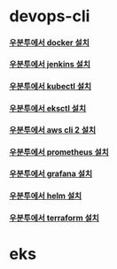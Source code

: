 # devops-cli

#### [우분투에서 docker 설치](https://github.com/shinbaak/devops-cli/blob/master/ubuntu-docker.md)
#### [우분투에서 jenkins 설치](https://github.com/shinbaak/devops-cli/blob/master/ubuntu-jenkins.md)
#### [우분투에서 kubectl 설치](https://github.com/shinbaak/devops-cli/blob/master/ubuntu-kubectl.md)
#### [우분투에서 eksctl 설치](https://github.com/shinbaak/devops-cli/blob/master/ubuntu-eksctl.md)
#### [우분투에서 aws cli 2 설치](https://github.com/shinbaak/devops-cli/blob/master/ubuntu-awscli2.md)
#### [우분투에서 prometheus 설치](https://github.com/shinbaak/devops-cli/blob/master/ubuntu-prometheus.md)
#### [우분투에서 grafana 설치](https://github.com/shinbaak/devops-cli/blob/master/ubuntu-grafana.md)
#### [우분투에서 helm 설치](https://github.com/shinbaak/devops-cli/blob/master/ubuntu-helm.md)
#### [우분투에서 terraform 설치](https://github.com/shinbaak/devops-cli/blob/master/ubuntu-terraform.md)


# eks

